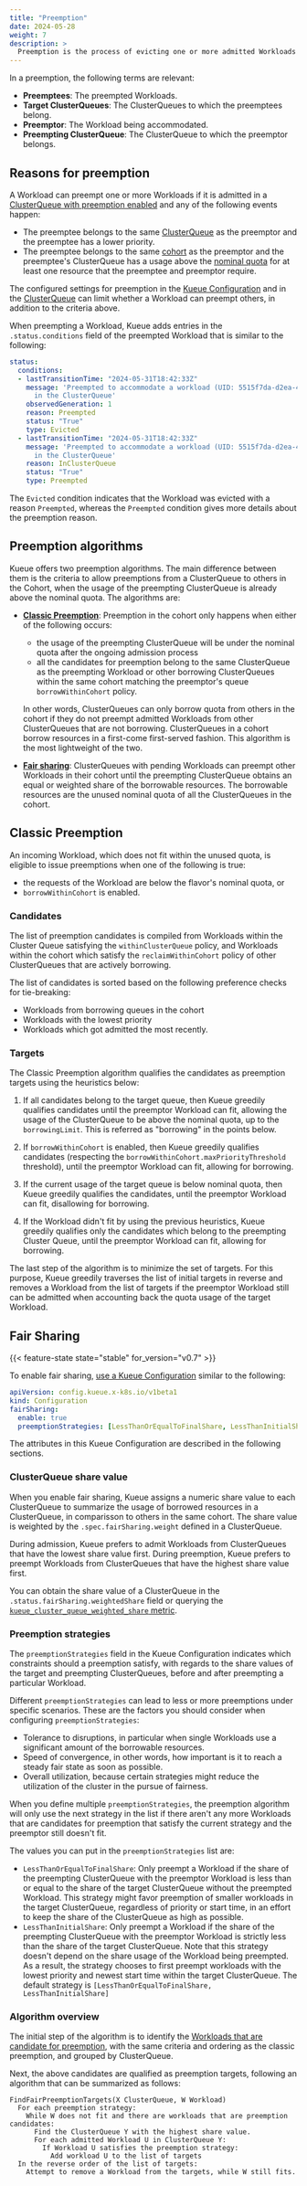 ```yaml
---
title: "Preemption"
date: 2024-05-28
weight: 7
description: >
  Preemption is the process of evicting one or more admitted Workloads to accommodate another Workload.
---
```


In a preemption, the following terms are relevant:
- **Preemptees**: The preempted Workloads.
- **Target ClusterQueues**: The ClusterQueues to which the preemptees belong.
- **Preemptor**: The Workload being accommodated.
- **Preempting ClusterQueue**: The ClusterQueue to which the preemptor belongs.

## Reasons for preemption

A Workload can preempt one or more Workloads if it is admitted in a [ClusterQueue with preemption enabled](/docs/concepts/cluster_queue/#preemption)
and any of the following events happen:
- The preemptee belongs to the same [ClusterQueue](/docs/concepts/cluster_queue) as the preemptor and the preemptee has a lower priority.
- The preemptee belongs to the same [cohort](/docs/concepts/cluster_queue#cohort) as the preemptor and the preemptee's ClusterQueue has a usage above
  the [nominal quota](/docs/concepts/cluster_queue#resources) for at least one resource that the preemptee and preemptor require.

The configured settings for preemption in the [Kueue Configuration](/docs/reference/kueue-config.v1beta1#FairSharing)
and in the [ClusterQueue](/docs/concepts/cluster_queue#preemption) can limit whether a Workload can preempt others, in addition
to the criteria above.

When preempting a Workload, Kueue adds entries in the `.status.conditions` field of the preempted Workload
that is similar to the following:

```yaml
status:
  conditions:
  - lastTransitionTime: "2024-05-31T18:42:33Z"
    message: 'Preempted to accommodate a workload (UID: 5515f7da-d2ea-4851-9e9c-6b8b3333734d)
      in the ClusterQueue'
    observedGeneration: 1
    reason: Preempted
    status: "True"
    type: Evicted
  - lastTransitionTime: "2024-05-31T18:42:33Z"
    message: 'Preempted to accommodate a workload (UID: 5515f7da-d2ea-4851-9e9c-6b8b3333734d)
      in the ClusterQueue'
    reason: InClusterQueue
    status: "True"
    type: Preempted
```

The `Evicted` condition indicates that the Workload was evicted with a reason `Preempted`,
whereas the `Preempted` condition gives more details about the preemption reason.

## Preemption algorithms

Kueue offers two preemption algorithms. The main difference between them is the criteria to allow
preemptions from a ClusterQueue to others in the Cohort, when the usage of the preempting ClusterQueue is
already above the nominal quota. The algorithms are:

- **[Classic Preemption](#classic-preemption)**: Preemption in the cohort only happens when either of the following occurs:
  - the usage of the preempting ClusterQueue will be under the nominal quota after the ongoing admission process
  - all the candidates for preemption belong to the same ClusterQueue as the preempting Workload 
    or other borrowing ClusterQueues within the same cohort matching the preemptor's queue `borrowWithinCohort` policy.


  In other words, ClusterQueues can only borrow quota from others in the cohort if they do not preempt admitted Workloads from
  other ClusterQueues that are not borrowing. ClusterQueues in a cohort borrow resources in a first-come first-served fashion.
  This algorithm is the most lightweight of the two.
- **[Fair sharing](#fair-sharing)**: ClusterQueues with pending Workloads can preempt other Workloads in their cohort
  until the preempting ClusterQueue obtains an equal or weighted share of the borrowable resources.
  The borrowable resources are the unused nominal quota of all the ClusterQueues in the cohort.

## Classic Preemption

An incoming Workload, which does not fit within the unused quota, is eligible
to issue preemptions when one of the following is true:
- the requests of the Workload are below the flavor's nominal quota, or
- `borrowWithinCohort` is enabled.

### Candidates

The list of preemption candidates is compiled from Workloads within the Cluster Queue satisfying 
the `withinClusterQueue` policy, and Workloads within the cohort which satisfy the `reclaimWithinCohort`
policy of other ClusterQueues that are actively borrowing.

The list of candidates is sorted based on the following preference checks for
tie-breaking:
- Workloads from borrowing queues in the cohort
- Workloads with the lowest priority
- Workloads which got admitted the most recently.

### Targets

The Classic Preemption algorithm qualifies the candidates as preemption targets using the heuristics
below:

1. If all candidates belong to the target queue, then Kueue greedily
qualifies candidates until the preemptor Workload can fit, allowing the usage of
the ClusterQueue to be above the nominal quota, up to the `borrowingLimit`.
This is referred as "borrowing" in the points below.

2. If `borrowWithinCohort` is enabled, then Kueue greedily qualifies
candidates (respecting the `borrowWithinCohort.maxPriorityThreshold` threshold),
until the preemptor Workload can fit, allowing for borrowing.

3. If the current usage of the target queue is below nominal quota, then
Kueue greedily qualifies the candidates, until the preemptor Workload can fit,
disallowing for borrowing.

4. If the Workload didn't fit by using the previous heuristics, Kueue greedily
qualifies only the candidates which belong to the preempting Cluster Queue,
until the preemptor Workload can fit, allowing for borrowing.

The last step of the algorithm is to minimize the set of targets. For this
purpose, Kueue greedily traverses the list of initial targets in reverse and
removes a Workload from the list of targets if the preemptor Workload still can be
admitted when accounting back the quota usage of the target Workload.

## Fair Sharing

{{< feature-state state="stable" for_version="v0.7" >}}

To enable fair sharing, [use a Kueue Configuration](/docs/installation#install-a-custom-configured-release-version) similar to the following:

```yaml
apiVersion: config.kueue.x-k8s.io/v1beta1
kind: Configuration
fairSharing:
  enable: true
  preemptionStrategies: [LessThanOrEqualToFinalShare, LessThanInitialShare]
```

The attributes in this Kueue Configuration are described in the following sections.

### ClusterQueue share value

When you enable fair sharing, Kueue assigns a numeric share value to each ClusterQueue to summarize
the usage of borrowed resources in a ClusterQueue, in comparisson to others in the same cohort.
The share value is weighted by the `.spec.fairSharing.weight` defined in a ClusterQueue.

During admission, Kueue prefers to admit Workloads from ClusterQueues that have the lowest share value first.
During preemption, Kueue prefers to preempt Workloads from ClusterQueues that have the highest share value first.

You can obtain the share value of a ClusterQueue in the `.status.fairSharing.weightedShare` field or querying
the [`kueue_cluster_queue_weighted_share` metric](/docs/reference/metrics#optional-metrics).

### Preemption strategies

The `preemptionStrategies` field in the Kueue Configuration indicates which constraints should a
preemption satisfy, with regards to the share values of the target and preempting ClusterQueues,
before and after preempting a particular Workload.

Different `preemptionStrategies` can lead to less or more preemptions under specific scenarios.
These are the factors you should consider when configuring `preemptionStrategies`:
- Tolerance to disruptions, in particular when single Workloads use a significant amount of the borrowable resources.
- Speed of convergence, in other words, how important is it to reach a steady fair state as soon as possible.
- Overall utilization, because certain strategies might reduce the utilization of the cluster in the pursue of
  fairness.

When you define multiple `preemptionStrategies`, the preemption algorithm will only use the next
strategy in the list if there aren't any more Workloads that are candidates for preemption that
satisfy the current strategy and the preemptor still doesn't fit.

The values you can put in the `preemptionStrategies` list are:
- `LessThanOrEqualToFinalShare`: Only preempt a Workload if the share of the preempting ClusterQueue
  with the preemptor Workload is less than or equal to the share of the target ClusterQueue
  without the preempted Workload.
  This strategy might favor preemption of smaller workloads in the target ClusterQueue,
  regardless of priority or start time, in an effort to keep the share of the ClusterQueue
  as high as possible.
- `LessThanInitialShare`: Only preempt a Workload if the share of the preempting ClusterQueue
  with the preemptor Workload is strictly less than the share of the target ClusterQueue.
  Note that this strategy doesn't depend on the share usage of the Workload being preempted.
  As a result, the strategy chooses to first preempt workloads with the lowest priority and
  newest start time within the target ClusterQueue.
The default strategy is `[LessThanOrEqualToFinalShare, LessThanInitialShare]`

### Algorithm overview

The initial step of the algorithm is to identify the [Workloads that are candidate for preemption](#candidates),
with the same criteria and ordering as the classic preemption, and grouped by ClusterQueue.

Next, the above candidates are qualified as preemption targets,
following an algorithm that can be summarized as follows:

```
FindFairPreemptionTargets(X ClusterQueue, W Workload)
  For each preemption strategy:
    While W does not fit and there are workloads that are preemption candidates:
      Find the ClusterQueue Y with the highest share value.
      For each admitted Workload U in ClusterQueue Y:
        If Workload U satisfies the preemption strategy:
          Add workload U to the list of targets
  In the reverse order of the list of targets:
    Attempt to remove a Workload from the targets, while W still fits.
```
